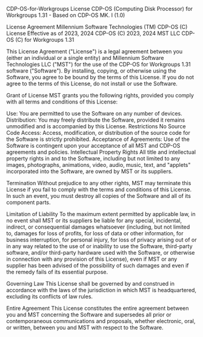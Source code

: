 CDP-OS-for-Workgroups License
CDP-OS (Computing Disk Processor) for Workgroups 1.31 - Based on CDP-OS MK. I (1.0)

License Agreement
Millennium Software Technologies (TM)
CDP-OS (C) License
Effective as of 2023, 2024
CDP-OS (C) 2023, 2024
MST LLC
CDP-OS (C) for Workgroups 1.31

This License Agreement ("License") is a legal agreement between you (either an individual or a single entity) and Millennium Software Technologies LLC ("MST") for the use of the CDP-OS for Workgroups 1.31 software ("Software"). By installing, copying, or otherwise using the Software, you agree to be bound by the terms of this License. If you do not agree to the terms of this License, do not install or use the Software.

Grant of License
MST grants you the following rights, provided you comply with all terms and conditions of this License:

Use: You are permitted to use the Software on any number of devices.
Distribution: You may freely distribute the Software, provided it remains unmodified and is accompanied by this License.
Restrictions
No Source Code Access: Access, modification, or distribution of the source code for the Software is strictly prohibited.
Acceptance of Agreements: Use of the Software is contingent upon your acceptance of all MST and CDP-OS agreements and policies.
Intellectual Property Rights
All title and intellectual property rights in and to the Software, including but not limited to any images, photographs, animations, video, audio, music, text, and "applets" incorporated into the Software, are owned by MST or its suppliers.

Termination
Without prejudice to any other rights, MST may terminate this License if you fail to comply with the terms and conditions of this License. In such an event, you must destroy all copies of the Software and all of its component parts.

Limitation of Liability
To the maximum extent permitted by applicable law, in no event shall MST or its suppliers be liable for any special, incidental, indirect, or consequential damages whatsoever (including, but not limited to, damages for loss of profits, for loss of data or other information, for business interruption, for personal injury, for loss of privacy arising out of or in any way related to the use of or inability to use the Software, third-party software, and/or third-party hardware used with the Software, or otherwise in connection with any provision of this License), even if MST or any supplier has been advised of the possibility of such damages and even if the remedy fails of its essential purpose.

Governing Law
This License shall be governed by and construed in accordance with the laws of the jurisdiction in which MST is headquartered, excluding its conflicts of law rules.

Entire Agreement
This License constitutes the entire agreement between you and MST concerning the Software and supersedes all prior or contemporaneous communications and proposals, whether electronic, oral, or written, between you and MST with respect to the Software.
